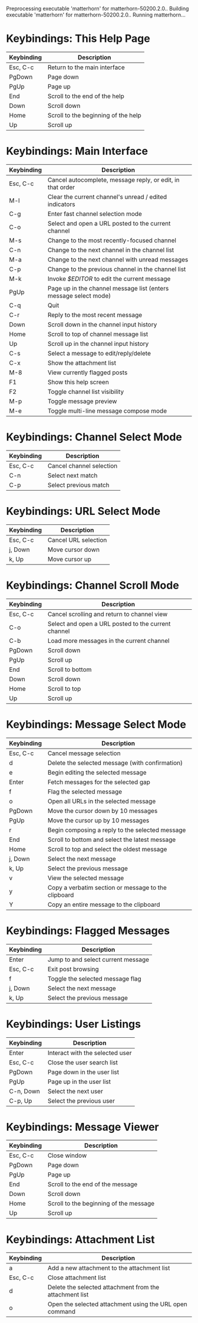 Preprocessing executable 'matterhorn' for matterhorn-50200.2.0..
Building executable 'matterhorn' for matterhorn-50200.2.0..
Running matterhorn...

# Keybindings: This Help Page
| Keybinding | Description |
| ---------- | ----------- |
| Esc, C-c | Return to the main interface |
| PgDown | Page down |
| PgUp | Page up |
| End | Scroll to the end of the help |
| Down | Scroll down |
| Home | Scroll to the beginning of the help |
| Up | Scroll up |

# Keybindings: Main Interface
| Keybinding | Description |
| ---------- | ----------- |
| Esc, C-c | Cancel autocomplete, message reply, or edit, in that order |
| M-l | Clear the current channel's unread / edited indicators |
| C-g | Enter fast channel selection mode |
| C-o | Select and open a URL posted to the current channel |
| M-s | Change to the most recently-focused channel |
| C-n | Change to the next channel in the channel list |
| M-a | Change to the next channel with unread messages |
| C-p | Change to the previous channel in the channel list |
| M-k | Invoke *$EDITOR* to edit the current message |
| PgUp | Page up in the channel message list (enters message select mode) |
| C-q | Quit |
| C-r | Reply to the most recent message |
| Down | Scroll down in the channel input history |
| Home | Scroll to top of channel message list |
| Up | Scroll up in the channel input history |
| C-s | Select a message to edit/reply/delete |
| C-x | Show the attachment list |
| M-8 | View currently flagged posts |
| F1 | Show this help screen |
| F2 | Toggle channel list visibility |
| M-p | Toggle message preview |
| M-e | Toggle multi-line message compose mode |

# Keybindings: Channel Select Mode
| Keybinding | Description |
| ---------- | ----------- |
| Esc, C-c | Cancel channel selection |
| C-n | Select next match |
| C-p | Select previous match |

# Keybindings: URL Select Mode
| Keybinding | Description |
| ---------- | ----------- |
| Esc, C-c | Cancel URL selection |
| j, Down | Move cursor down |
| k, Up | Move cursor up |

# Keybindings: Channel Scroll Mode
| Keybinding | Description |
| ---------- | ----------- |
| Esc, C-c | Cancel scrolling and return to channel view |
| C-o | Select and open a URL posted to the current channel |
| C-b | Load more messages in the current channel |
| PgDown | Scroll down |
| PgUp | Scroll up |
| End | Scroll to bottom |
| Down | Scroll down |
| Home | Scroll to top |
| Up | Scroll up |

# Keybindings: Message Select Mode
| Keybinding | Description |
| ---------- | ----------- |
| Esc, C-c | Cancel message selection |
| d | Delete the selected message (with confirmation) |
| e | Begin editing the selected message |
| Enter | Fetch messages for the selected gap |
| f | Flag the selected message |
| o | Open all URLs in the selected message |
| PgDown | Move the cursor down by 10 messages |
| PgUp | Move the cursor up by 10 messages |
| r | Begin composing a reply to the selected message |
| End | Scroll to bottom and select the latest message |
| Home | Scroll to top and select the oldest message |
| j, Down | Select the next message |
| k, Up | Select the previous message |
| v | View the selected message |
| y | Copy a verbatim section or message to the clipboard |
| Y | Copy an entire message to the clipboard |

# Keybindings: Flagged Messages
| Keybinding | Description |
| ---------- | ----------- |
| Enter | Jump to and select current message |
| Esc, C-c | Exit post browsing |
| f | Toggle the selected message flag |
| j, Down | Select the next message |
| k, Up | Select the previous message |

# Keybindings: User Listings
| Keybinding | Description |
| ---------- | ----------- |
| Enter | Interact with the selected user |
| Esc, C-c | Close the user search list |
| PgDown | Page down in the user list |
| PgUp | Page up in the user list |
| C-n, Down | Select the next user |
| C-p, Up | Select the previous user |

# Keybindings: Message Viewer
| Keybinding | Description |
| ---------- | ----------- |
| Esc, C-c | Close window |
| PgDown | Page down |
| PgUp | Page up |
| End | Scroll to the end of the message |
| Down | Scroll down |
| Home | Scroll to the beginning of the message |
| Up | Scroll up |

# Keybindings: Attachment List
| Keybinding | Description |
| ---------- | ----------- |
| a | Add a new attachment to the attachment list |
| Esc, C-c | Close attachment list |
| d | Delete the selected attachment from the attachment list |
| o | Open the selected attachment using the URL open command |

